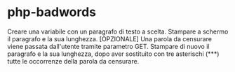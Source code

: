 # php-badwords
Creare una variabile con un paragrafo di testo a scelta. Stampare a schermo il paragrafo e la sua lunghezza. [OPZIONALE] Una parola da censurare viene passata dall'utente tramite parametro GET. Stampare di nuovo il paragrafo e la sua lunghezza, dopo aver sostituito con tre asterischi (***) tutte le occorrenze della parola da censurare.
